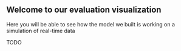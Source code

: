 ## Welcome to our evaluation visualization

Here you will be able to see how the model we built is working on a simulation of real-time data

TODO
